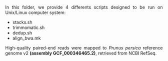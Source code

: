 <div align="justify">
  
In this folder, we provide 4 differents scripts designed to be run on Unix/Linux computer system:
-  stacks.sh
-  trimmomatic.sh
-  dedup.sh
-  align_bwa.mk



High-quality paired-end reads were mapped to *Prunus persica* reference genome v2 **(assembly GCF_000346465.2)**, retrieved from NCBI RefSeq.

</div>
